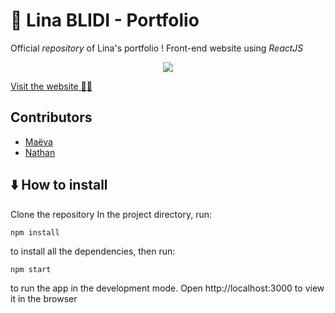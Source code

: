 # 💄 Lina BLIDI - Portfolio

Official _repository_ of Lina's portfolio !
Front-end website using _ReactJS_

<p align="center">
  <img src="https://i.ibb.co/cNMXzsn/image.png">
</p>

[Visit the website 💅🏽](https://linablidi.netlify.app/)

## Contributors

- [Maëva](https://github.com/MaevaWolff)
- [Nathan](https://github.com/NStampfli)

## ⬇️ How to install

Clone the repository
In the project directory,
run:

```shell
npm install
```

to install all the dependencies,
then run:

```shell
npm start
```

to run the app in the development mode.
Open http://localhost:3000 to view it in the browser

